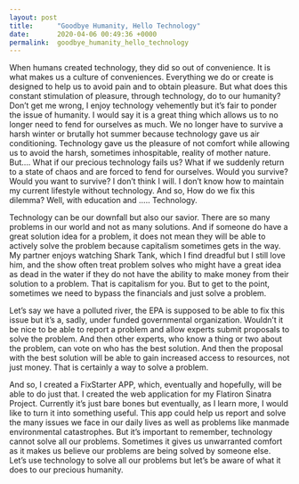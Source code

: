 ```yaml
---
layout: post
title:      "Goodbye Humanity, Hello Technology"
date:       2020-04-06 00:49:36 +0000
permalink:  goodbye_humanity_hello_technology
---
```


When humans created technology, they did so out of convenience. It is what makes us a culture of conveniences. Everything we do or create is designed to help us to avoid pain and to obtain pleasure. But what does this constant stimulation of pleasure, through technology, do to our humanity? Don’t get me wrong, I enjoy technology vehemently but it’s fair to ponder the issue of humanity. I would say it is a great thing which allows us to no longer need to fend for ourselves as much. We no longer have to survive a harsh winter or brutally hot summer because technology gave us air conditioning. Technology gave us the pleasure of not comfort while allowing us to avoid the harsh, sometimes inhospitable, reality of mother nature. But…. What if our precious technology fails us? What if we suddenly return to a state of chaos and are forced to fend for ourselves. Would you survive? Would you want to survive? I don’t think I will. I don’t know how to maintain my current lifestyle without technology. And so, How do we fix this dilemma? Well, with education and ….. Technology. 

Technology can be our downfall but also our savior. There are so many problems in our world and not as many solutions. And if someone do have a great solution idea for a problem, it does not mean they will be able to actively solve the problem because capitalism sometimes gets in the way. My partner enjoys watching Shark Tank, which I find dreadful but I still love him, and the show often treat problem solves who might have a great idea as dead in the water if they do not have the ability to make money from their solution to a problem. That is capitalism for you. But to get to the point, sometimes we need to bypass the financials and just solve a problem. 

Let’s say we have a polluted river, the EPA is supposed to be able to fix this issue but it’s a, sadly, under funded governmental organization. Wouldn’t it be nice to be able to report a problem and allow experts submit proposals to solve the problem. And then other experts, who know a thing or two about the problem, can vote on who has the best solution. And then the proposal with the best solution will be able to gain increased access to resources, not just money.  That is certainly a way to solve a problem. 

And so, I created a FixStarter APP, which, eventually and hopefully, will be able to do just that. I created the web application for my Flatiron Sinatra Project. Currently it’s just bare bones but eventually, as I learn more, I would like to turn it into something useful. This app could help us report and solve the many issues we face in our daily lives as well as problems like manmade environmental catastrophes. But it’s important to remember, technology cannot solve all our problems. Sometimes it gives us unwarranted comfort as it makes us believe our problems are being solved by someone else. Let’s use technology to solve all our problems but let’s be aware of what it does to our precious humanity. 

